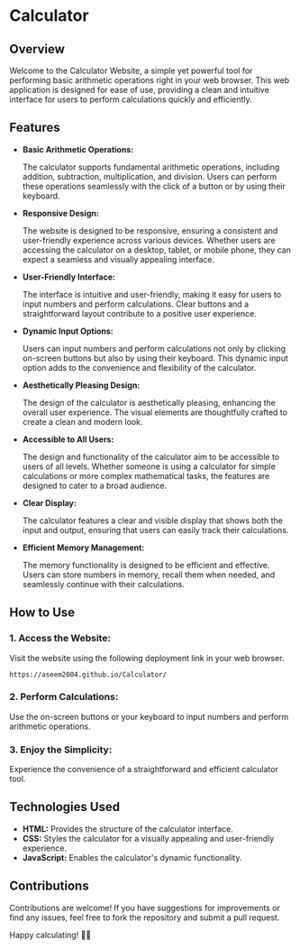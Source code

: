 # Calculator
<h2>Overview</h2>
<p>Welcome to the Calculator Website, a simple yet powerful tool for performing basic arithmetic operations right in your web browser. This web application is designed for ease of use, providing a clean and intuitive interface for users to perform calculations quickly and efficiently.</p>

<h2>Features</h2>
<ul>
<li><b>Basic Arithmetic Operations:</b></li>
<p>The calculator supports fundamental arithmetic operations, including addition, subtraction, multiplication, and division. Users can perform these operations seamlessly with the click of a button or by using their keyboard.</p>
  
<li><b>Responsive Design:</b></li>
<p>The website is designed to be responsive, ensuring a consistent and user-friendly experience across various devices. Whether users are accessing the calculator on a desktop, tablet, or mobile phone, they can expect a seamless and visually appealing interface.</p>

<li><b>User-Friendly Interface:</b></li>
<p>The interface is intuitive and user-friendly, making it easy for users to input numbers and perform calculations. Clear buttons and a straightforward layout contribute to a positive user experience.</p>

<li><b>Dynamic Input Options:</b></li>
<p>Users can input numbers and perform calculations not only by clicking on-screen buttons but also by using their keyboard. This dynamic input option adds to the convenience and flexibility of the calculator.</p>

<li><b>Aesthetically Pleasing Design:</b></li>
<p>The design of the calculator is aesthetically pleasing, enhancing the overall user experience. The visual elements are thoughtfully crafted to create a clean and modern look.</p>

<li><b>Accessible to All Users:</b></li>
<p>The design and functionality of the calculator aim to be accessible to users of all levels. Whether someone is using a calculator for simple calculations or more complex mathematical tasks, the features are designed to cater to a broad audience.</p>

<li><b>Clear Display:</b></li>
<p>The calculator features a clear and visible display that shows both the input and output, ensuring that users can easily track their calculations.</p>

<li><b>Efficient Memory Management:</b></li>
<p>The memory functionality is designed to be efficient and effective. Users can store numbers in memory, recall them when needed, and seamlessly continue with their calculations.</p>
</ul>


<h2>How to Use</h2>
<h3>1. Access the Website:</h3>
<p>Visit the website using the following deployment link in your web browser.<pre><code>https://aseem2004.github.io/Calculator/</code></pre></p>

<h3>2. Perform Calculations:</h3>
<p>Use the on-screen buttons or your keyboard to input numbers and perform arithmetic operations.</p>

<h3>3. Enjoy the Simplicity:</h3>
<p>Experience the convenience of a straightforward and efficient calculator tool.</p>

<h2>Technologies Used</h2>
<ul>
<li><strong>HTML:</strong> Provides the structure of the calculator interface.</li>
<li><strong>CSS:</strong> Styles the calculator for a visually appealing and user-friendly experience.</li>
<li><strong>JavaScript:</strong> Enables the calculator's dynamic functionality.</li>
</ul>

<h2>Contributions</h2>
<p>Contributions are welcome! If you have suggestions for improvements or find any issues, feel free to fork the repository and submit a pull request.</p>
<p>Happy calculating! 🧮✨</p>
